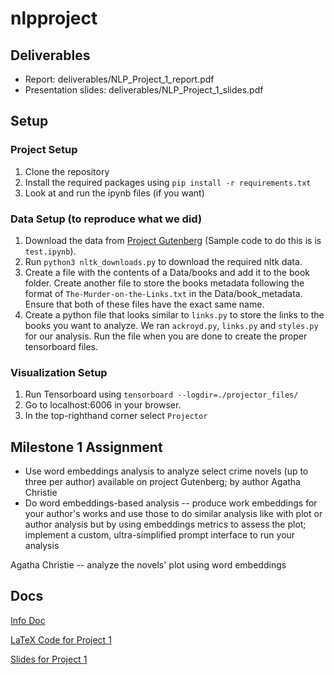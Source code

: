 # nlpproject

## Deliverables

- Report: deliverables/NLP_Project_1_report.pdf
- Presentation slides: deliverables/NLP_Project_1_slides.pdf

## Setup

### Project Setup

1. Clone the repository
2. Install the required packages using `pip install -r requirements.txt`
3. Look at and run the ipynb files (if you want)

### Data Setup (to reproduce what we did)

1. Download the data from [Project Gutenberg](https://www.gutenberg.org/) (Sample code to do this is is `test.ipynb`).
2. Run `python3 nltk_downloads.py` to download the required nltk data.
3. Create a file with the contents of a Data/books and add it to the book folder. Create another file to store the books metadata following the format of `The-Murder-on-the-Links.txt` in the Data/book_metadata. Ensure that both of these files have the exact same name.
4. Create a python file that looks similar to `links.py` to store the links to the books you want to analyze. We ran `ackroyd.py`, `links.py` and `styles.py` for our analysis. Run the file when you are done to create the proper tensorboard files.

### Visualization Setup

1. Run Tensorboard using `tensorboard --logdir=./projector_files/`
2. Go to localhost:6006 in your browser.
3. In the top-righthand corner select `Projector`

## Milestone 1 Assignment

- Use word embeddings analysis to analyze select crime novels (up to three per author) available on project Gutenberg; by author Agatha Christie
- Do word embeddings-based analysis -- produce work embeddings for your author's works and use those to do similar analysis like with plot or author analysis but by using embeddings metrics to assess the plot;
implement a custom, ultra-simplified prompt interface to run your analysis

Agatha Christie -- analyze the novels' plot using word embeddings  

## Docs

[Info Doc](https://docs.google.com/document/d/1SzlvAJDJ_J6TmqEKMKzm24yskDTdLdnPAg5V2sZGQQU/edit#heading=h.drgugs2suv61)

[LaTeX Code for Project 1](https://docs.google.com/document/d/1CAOgCz53kaDHoT7jyzDVTkqXNURDrYvL9NK5dGl2nt0/edit?tab=t.0)

[Slides for Project 1](https://docs.google.com/presentation/d/1ZUDemqwNvS-08xp7VWl1Ov0Y36tAkW7FoDArsWdbfEw/edit#slide=id.p)
